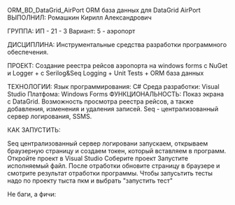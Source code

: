 ORM_BD_DataGrid_AirPort
ORM база данных для DataGrid AirPort ВЫПОЛНИЛ: Ромашкин Кирилл Александрович

ГРУППА: ИП - 21 - 3 Вариант: 5 - аэропорт

ДИСЦИПЛИНА: Инструментальные средства разработки программного обеспечения.

ПРОЕКТ: Создание реестра рейсов аэропорта на windows forms с NuGet и Logger + с Serilog&Seq Logging + Unit Tests + ORM база данных

ТЕХНОЛОГИИ: Язык программирования: C# Среда разработки: Visual Studio Платфома: Windows Forms ФУНКЦИОНАЛЬНОСТЬ: Показ экрана с DataGrid. Возможность просмотра реестра рейсов, а также добавления, изменения и удаления записей. Seq - централизованный сервер логирования, SSMS.

КАК ЗАПУСТИТЬ:

Seq централизованный сервер логировани запускаем, открываем браузерную страницу и создаем токен, который вставляем в программ. Откройте проект в Visual Studio Соберите проект Запустите исполняемый файл. После отработки обновите страницу в браузере и смотрите результат отработки программы. Чтобы запусьтить тесты надо по проекту тыста пкм и выбрать "запустить тест"

Не баги, а фичи:

